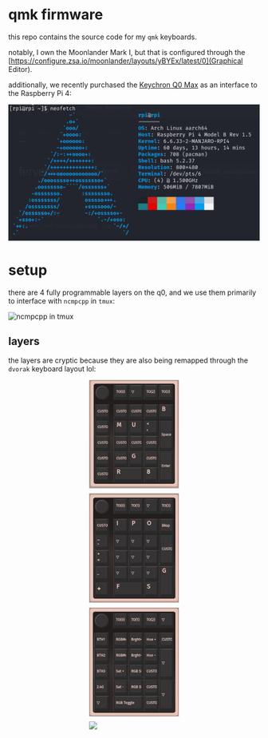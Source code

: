 # qmk firmware

this repo contains the source code for my `qmk` keyboards.

notably, I own the Moonlander Mark I, but that is configured through the [https://configure.zsa.io/moonlander/layouts/yBYEx/latest/0](Graphical Editor).

additionally, we recently purchased the [Keychron Q0 Max](https://www.keychron.com/products/keychron-q0-max-qmk-custom-number-pad) as an interface to the Raspberry Pi 4:

![rpi4](img/arch.png)

# setup

there are 4 fully programmable layers on the q0, and we use them primarily to interface with `ncmpcpp` in `tmux`:

![ncmpcpp in tmux](ncmpcpp.png)

## layers

the layers are cryptic because they are also being remapped through the `dvorak` keyboard layout lol:

<div align="center">
    <img width="180px" src="img/l1.png" style="margin: 10px; display: block;">
    <img width="180px" src="img/l2.png" style="margin: 10px; display: block;">
    <img width="180px" src="img/l3.png" style="margin: 10px; display: block;">
    <img width="180px" src="img/l4.png" style="margin: 10px; display: block;">
</div>

